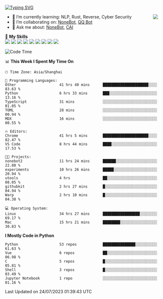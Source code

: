 [![Typing SVG](https://readme-typing-svg.herokuapp.com?size=25&duration=2500&color=8C43EA&vCenter=true&width=200&height=40&lines=Hi+there+%F0%9F%91%8B%F0%9F%8F%BB;I'm+yanyongyu)](https://git.io/typing-svg)

<a href="#">
  <img align="right" src="https://github-readme-stats.vercel.app/api?username=yanyongyu&count_private=true&show_icons=true&bg_color=15,f2f7fd,E0EAFC" />
</a>

- 🌱 I’m currently learning: NLP, Rust, Reverse, Cyber Security
- 👯 I’m collaborating on: [NoneBot](https://github.com/nonebot), [QQ Bot](https://github.com/Mrs4s/go-cqhttp)
- 💬 Ask me about: [NoneBot](https://github.com/nonebot), [CAI](https://github.com/cscs181/CAI)

🌟 **My Skills**  
![](https://img.shields.io/badge/-Python-3e74a2?style=flat-square&logo=Python&logoColor=fff)
![](https://img.shields.io/badge/-Node.js-339933?style=flat-square&logo=Node.js&logoColor=fff)
![](https://img.shields.io/badge/-Vue-4fc08d?style=flat-square&logo=Vue.js&logoColor=fff)
![](https://img.shields.io/badge/-React-2d98ce?style=flat-square&logo=React&logoColor=fff)
![](https://img.shields.io/badge/-Docker-2496ED?style=flat-square&logo=Docker&logoColor=fff)
![](https://img.shields.io/badge/-Linux-000000?style=flat-square&logo=Linux&logoColor=fff)
![](https://img.shields.io/badge/-MySQL-4479A1?style=flat-square&logo=MySQL&logoColor=fff)
![](https://img.shields.io/badge/-Redis-DC382D?style=flat-square&logo=Redis&logoColor=fff)
![](https://img.shields.io/badge/-MongoDB-47A248?style=flat-square&logo=MongoDB&logoColor=fff)

<!--START_SECTION:waka-->
![Code Time](http://img.shields.io/badge/Code%20Time-4%2C549%20hrs%208%20mins-blue)

📊 **This Week I Spent My Time On** 

```text
🕑︎ Time Zone: Asia/Shanghai

💬 Programming Languages: 
Other                    41 hrs 40 mins      █████████████████████░░░░   83.63 % 
Python                   6 hrs 33 mins       ███░░░░░░░░░░░░░░░░░░░░░░   13.16 % 
TypeScript               31 mins             ░░░░░░░░░░░░░░░░░░░░░░░░░   01.05 % 
TOML                     28 mins             ░░░░░░░░░░░░░░░░░░░░░░░░░   00.94 % 
MDX                      16 mins             ░░░░░░░░░░░░░░░░░░░░░░░░░   00.55 % 

🔥 Editors: 
Chrome                   41 hrs 5 mins       █████████████████████░░░░   82.47 % 
VS Code                  8 hrs 44 mins       ████░░░░░░░░░░░░░░░░░░░░░   17.53 % 

🐱‍💻 Projects: 
nonebot2                 11 hrs 24 mins      ██████░░░░░░░░░░░░░░░░░░░   22.88 % 
experiments              10 hrs 26 mins      █████░░░░░░░░░░░░░░░░░░░░   20.94 % 
utools                   4 hrs               ██░░░░░░░░░░░░░░░░░░░░░░░   08.05 % 
githubkit                2 hrs 27 mins       █░░░░░░░░░░░░░░░░░░░░░░░░   04.94 % 
Warp                     2 hrs 10 mins       █░░░░░░░░░░░░░░░░░░░░░░░░   04.38 % 

💻 Operating System: 
Linux                    34 hrs 27 mins      █████████████████░░░░░░░░   69.17 % 
Mac                      15 hrs 21 mins      ████████░░░░░░░░░░░░░░░░░   30.83 % 
```

**I Mostly Code in Python** 

```text
Python                   53 repos            ███████████████░░░░░░░░░░   61.63 % 
Vue                      6 repos             ██░░░░░░░░░░░░░░░░░░░░░░░   06.98 % 
C                        5 repos             █░░░░░░░░░░░░░░░░░░░░░░░░   05.81 % 
Shell                    3 repos             █░░░░░░░░░░░░░░░░░░░░░░░░   03.49 % 
Jupyter Notebook         1 repo              ░░░░░░░░░░░░░░░░░░░░░░░░░   01.16 % 
```




 Last Updated on 24/07/2023 01:39:43 UTC
<!--END_SECTION:waka-->
